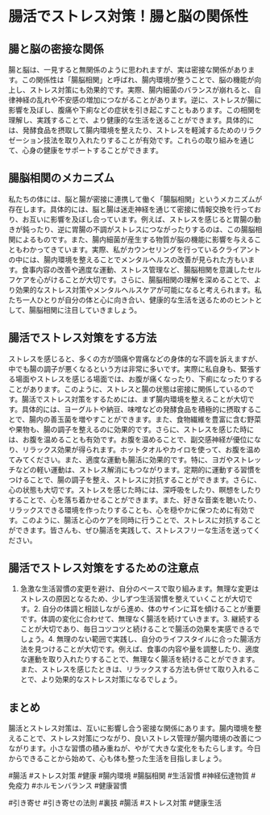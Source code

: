 # 腸活でストレス対策！腸と脳の関係性

## 腸と脳の密接な関係

腸と脳は、一見すると無関係のように思われますが、実は密接な関係があります。この関係性は「腸脳相関」と呼ばれ、腸内環境が整うことで、脳の機能が向上し、ストレス対策にも効果的です。実際、腸内細菌のバランスが崩れると、自律神経の乱れや不安感の増加につながることがあります。逆に、ストレスが腸に影響を及ぼし、腹痛や下痢などの症状を引き起こすこともあります。この相関を理解し、実践することで、より健康的な生活を送ることができます。具体的には、発酵食品を摂取して腸内環境を整えたり、ストレスを軽減するためのリラクゼーション技法を取り入れたりすることが有効です。これらの取り組みを通じて、心身の健康をサポートすることができます。

## 腸脳相関のメカニズム

私たちの体には、脳と腸が密接に連携して働く「腸脳相関」というメカニズムが存在します。具体的には、脳と腸は迷走神経を通じて密接に情報交換を行っており、お互いに影響を及ぼし合っています。例えば、ストレスを感じると胃腸の動きが鈍ったり、逆に胃腸の不調がストレスにつながったりするのは、この腸脳相関によるものです。また、腸内細菌が産生する物質が脳の機能に影響を与えることもわかってきています。実際、私がカウンセリングを行っているクライアントの中には、腸内環境を整えることでメンタルヘルスの改善が見られた方もいます。食事内容の改善や適度な運動、ストレス管理など、腸脳相関を意識したセルフケアを心がけることが大切です。さらに、腸脳相関の理解を深めることで、より効果的なストレス対策やメンタルヘルスケアが可能になると考えられます。私たち一人ひとりが自分の体と心に向き合い、健康的な生活を送るためのヒントとして、腸脳相関に注目していきましょう。

## 腸活でストレス対策をする方法

ストレスを感じると、多くの方が頭痛や胃痛などの身体的な不調を訴えますが、中でも腸の調子が悪くなるという方は非常に多いです。実際に私自身も、緊張する場面やストレスを感じる場面では、お腹が痛くなったり、下痢になったりすることがあります。このように、ストレスと腸の状態は密接に関係しているのです。腸活でストレス対策をするためには、まず腸内環境を整えることが大切です。具体的には、ヨーグルトや納豆、味噌などの発酵食品を積極的に摂取することで、腸内の善玉菌を増やすことができます。また、食物繊維を豊富に含む野菜や果物も、腸の調子を整えるのに効果的です。さらに、ストレスを感じた時には、お腹を温めることも有効です。お腹を温めることで、副交感神経が優位になり、リラックス効果が得られます。ホットタオルやカイロを使って、お腹を温めてみてください。また、適度な運動も腸活に効果的です。特に、ヨガやストレッチなどの軽い運動は、ストレス解消にもつながります。定期的に運動する習慣をつけることで、腸の調子を整え、ストレスに対抗することができます。さらに、心の状態も大切です。ストレスを感じた時には、深呼吸をしたり、瞑想をしたりすることで、心を落ち着かせることができます。また、好きな音楽を聴いたり、リラックスできる環境を作ったりすることも、心を穏やかに保つために有効です。このように、腸活と心のケアを同時に行うことで、ストレスに対抗することができます。皆さんも、ぜひ腸活を実践して、ストレスフリーな生活を送ってください。

## 腸活でストレス対策をするための注意点

1. 急激な生活習慣の変更を避け、自分のペースで取り組みます。無理な変更はストレスの原因となるため、少しずつ生活習慣を整えていくことが大切です。2. 自分の体調と相談しながら進め、体のサインに耳を傾けることが重要です。体調の変化に合わせて、無理なく腸活を続けていきます。3. 継続することが大切であり、毎日コツコツと続けることで腸活の効果を実感できるでしょう。4. 無理のない範囲で実践し、自分のライフスタイルに合った腸活方法を見つけることが大切です。例えば、食事の内容や量を調整したり、適度な運動を取り入れたりすることで、無理なく腸活を続けることができます。また、ストレスを感じたときは、リラックスする方法も併せて取り入れることで、より効果的なストレス対策になるでしょう。

## まとめ

腸活とストレス対策は、互いに影響し合う密接な関係にあります。腸内環境を整えることで、ストレス対策につながり、良いストレス管理が腸内環境の改善につながります。小さな習慣の積み重ねが、やがて大きな変化をもたらします。今日からできることから始めて、心も体も整った生活を目指しましょう。

#腸活 #ストレス対策 #健康 #腸内環境 #腸脳相関 #生活習慣 #神経伝達物質 #免疫力 #ホルモンバランス #健康習慣

#引き寄せ #引き寄せの法則 #裏技 #腸活 #ストレス対策 #健康生活
